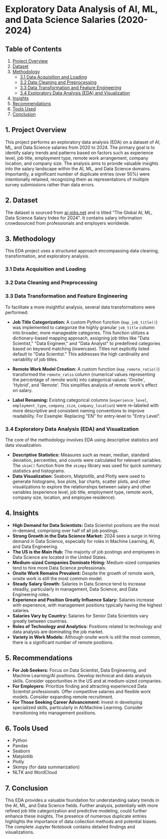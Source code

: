 # Exploratory Data Analysis of AI, ML, and Data Science Salaries (2020-2024)

## Table of Contents

1.  [Project Overview](#project-overview)
2.  [Dataset](#dataset)
3.  [Methodology](#methodology)
    *   [3.1 Data Acquisition and Loading](#data-acquisition-and-loading)
    *   [3.2 Data Cleaning and Preprocessing](#data-cleaning-and-preprocessing)
    *   [3.3 Data Transformation and Feature Engineering](#data-transformation-and-feature-engineering)
    *   [3.4 Exploratory Data Analysis (EDA) and Visualization](#exploratory-data-analysis-eda-and-visualization)
4.  [Insights](#insights)
5.  [Recommendations](#recommendations)
6.  [Tools Used](#tools-used)
7.  [Conclusion](#conclusion)

## 1. Project Overview

This project performs an exploratory data analysis (EDA) on a dataset of AI, ML, and Data Science salaries from 2020 to 2024. The primary goal is to identify salary trends and patterns based on factors such as experience level, job title, employment type, remote work arrangement, company location, and company size. The analysis aims to provide valuable insights into the salary landscape within the AI, ML, and Data Science domains. Importantly, a significant number of duplicate entries (over 50%) were intentionally retained, recognizing them as representations of multiple survey submissions rather than data errors.

## 2. Dataset

The dataset is sourced from [ai-jobs.net](https://ai-jobs.net/) and is titled "The Global AI, ML, Data Science Salary Index for 2024". It contains salary information crowdsourced from professionals and employers worldwide. 

## 3. Methodology

This EDA project uses a structured approach encompassing data cleaning, transformation, and exploratory analysis.

### 3.1 Data Acquisition and Loading

### 3.2 Data Cleaning and Preprocessing

### 3.3 Data Transformation and Feature Engineering

To facilitate a more insightful analysis, several data transformations were performed:

*   **Job Title Categorization:** A custom Python function (`map_job_title()`) was implemented to categorize the highly granular `job_title` column into broader, more manageable categories. This function utilizes a dictionary-based mapping approach, assigning job titles like "Data Scientist," "Data Engineer," and "Data Analyst" to predefined categories based on keyword matching (lowercase). Titles not explicitly listed default to "Data Scientist."  This addresses the high cardinality and variability of job titles.

*   **Remote Work Model Creation:** A custom function (`map_remote_ratio()`) transformed the `remote_ratio` column (numerical values representing the percentage of remote work) into categorical values: 'Onsite', 'Hybrid', and 'Remote'. This simplifies analysis of remote work's effect on salary.

*   **Label Renaming:** Existing categorical columns (`experience_level`, `employment_type`, `company_size`, `company_location`) were re-labeled with more descriptive and consistent naming conventions to improve readability.  For Example: Replacing "EN" for entry-level to "Entry Level".

### 3.4 Exploratory Data Analysis (EDA) and Visualization

The core of the methodology involves EDA using descriptive statistics and data visualization.

*   **Descriptive Statistics:** Measures such as mean, median, standard deviation, percentiles, and counts were calculated for relevant variables.  The `skim()` function from the `skimpy` library was used for quick summary statistics and histograms.
*   **Data Visualization:** Seaborn, Matplotlib, and Plotly were used to generate histograms, box plots, bar charts, scatter plots, and other visualizations to explore the relationships between salary and other variables (experience level, job title, employment type, remote work, company size, location, and employee residence).

## 4. Insights

*   **High Demand for Data Scientists:** Data Scientist positions are the most in-demand, comprising over half of all job postings.
*   **Strong Growth in the Data Science Market:** 2024 sees a surge in hiring demand in Data Science, especially for roles in Machine Learning, AI, and Data Engineering.
*   **The US is the Main Hub:** The majority of job postings and employees in Data Science are located in the United States.
*   **Medium-sized Companies Dominate Hiring:** Medium-sized companies tend to hire more Data Science professionals.
*   **Onsite Work Remains Prevalent:** Despite the growth of remote work, onsite work is still the most common model.
*   **Steady Salary Growth:** Salaries in Data Science tend to increase steadily, particularly in management, Data Science, and Data Engineering roles.
*   **Experience and Position Greatly Influence Salary:** Salaries increase with experience, with management positions typically having the highest salaries.
*   **Salaries Vary by Country:** Salaries for Senior Data Scientists vary greatly between countries.
*   **Roles of Technology and Analytics:** Positions related to technology and data analysis are dominating the job market.
*   **Variety in Work Models:** Although onsite work is still the most common, there is a significant number of remote positions.

## 5. Recommendations

*   **For Job Seekers:** Focus on Data Scientist, Data Engineering, and Machine Learning/AI positions. Develop technical and data analysis skills. Consider opportunities in the US and at medium-sized companies.
*   **For Employers:** Prioritize finding and attracting experienced Data Scientist professionals. Offer competitive salaries and flexible work models. Consider expanding remote recruitment.
*   **For Those Seeking Career Advancement:** Invest in developing specialized skills, particularly in AI/Machine Learning. Consider transitioning into management positions.

## 6. Tools Used

*   Python
*   Pandas
*   Seaborn
*   Matplotlib
*   Plotly
*   Skimpy (for data summarization)
*   NLTK and WordCloud

## 7. Conclusion

This EDA provides a valuable foundation for understanding salary trends in the AI, ML, and Data Science fields. Further analysis, potentially with more refined job title categorization and predictive modeling, could further enhance these insights. The presence of numerous duplicate entries highlights the importance of data collection methods and potential biases.  The complete Jupyter Notebook contains detailed findings and visualizations.


